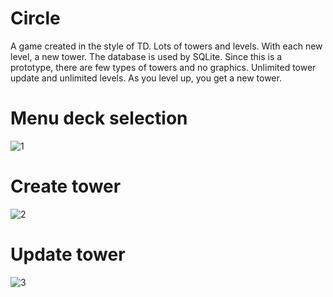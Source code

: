 # Circle
A game created in the style of TD. Lots of towers and levels. With each new level, a new tower. The database is used by SQLite. Since this is a prototype, there are few types of towers and no graphics. Unlimited tower update and unlimited levels. As you level up, you get a new tower.
# Menu deck selection
![1](https://user-images.githubusercontent.com/68508178/216845705-18e28ed8-9d63-4385-a7c7-b101d168dcd0.gif)
# Create tower
![2](https://user-images.githubusercontent.com/68508178/216845727-6b37278a-d557-446b-ba84-c43545618f7e.gif)
# Update tower
![3](https://user-images.githubusercontent.com/68508178/216845745-d7e73070-e7c5-44df-9340-4cce1e1523c8.gif)
